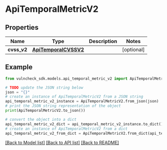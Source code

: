 # ApiTemporalMetricV2


## Properties

Name | Type | Description | Notes
------------ | ------------- | ------------- | -------------
**cvss_v2** | [**ApiTemporalCVSSV2**](ApiTemporalCVSSV2.md) |  | [optional] 

## Example

```python
from vulncheck_sdk.models.api_temporal_metric_v2 import ApiTemporalMetricV2

# TODO update the JSON string below
json = "{}"
# create an instance of ApiTemporalMetricV2 from a JSON string
api_temporal_metric_v2_instance = ApiTemporalMetricV2.from_json(json)
# print the JSON string representation of the object
print(ApiTemporalMetricV2.to_json())

# convert the object into a dict
api_temporal_metric_v2_dict = api_temporal_metric_v2_instance.to_dict()
# create an instance of ApiTemporalMetricV2 from a dict
api_temporal_metric_v2_from_dict = ApiTemporalMetricV2.from_dict(api_temporal_metric_v2_dict)
```
[[Back to Model list]](../README.md#documentation-for-models) [[Back to API list]](../README.md#documentation-for-api-endpoints) [[Back to README]](../README.md)


